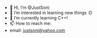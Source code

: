 - 👋 Hi, I’m @JustSoni
- 👀 I’m interested in learning new things :D
- 🌱 I’m currently learning C++!
- 📫 How to reach me:
- email: justsoni@yahoo.com

<!---
JustSoni/JustSoni is a ✨ special ✨ repository because its `README.md` (this file) appears on your GitHub profile.
You can click the Preview link to take a look at your changes.
--->
